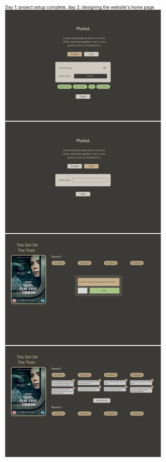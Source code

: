 Day 1: project setup complete.
day 2: designing the website's home page
![Create a game](photo_2025-11-01_15-42-42.jpg)
![Join a Game](<photo_2025-11-01_15-42-42 (2).jpg>) 
![rating others guess](photo_2025-11-01_18-53-31.jpg)
![how guesses are disolayed](photo_2025-11-01_18-53-21.jpg)